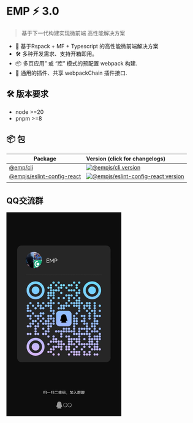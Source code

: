 # EMP ⚡ 3.0
> 基于下一代构建实现微前端 高性能解决方案 
+ 🔑 基于Rspack + MF + Typescript 的高性能微前端解决方案
+ 🛠️ 多种开发需求、支持开箱即用。
+ 📦 多页应用” 或 “库” 模式的预配置 webpack 构建.
+ 🔩 通用的插件、共享 webpackChain 插件接口.

## 🛠️ 版本要求 
+ node >=20
+ pnpm >=8

## 📦 包

| Package                                         | Version (click for changelogs)                                                                                                    |
| ----------------------------------------------- | :-------------------------------------------------------------------------------------------------------------------------------- |
| [@emp/cli](packages/cli)                           | [![@empjs/cli version](https://img.shields.io/npm/v/@empjs/cli.svg?label=%20)](packages/cli/CHANGELOG.md)                                    |
| [@empjs/eslint-config-react](packages/eslint-config-react) | [![@empjs/eslint-config-react version](https://img.shields.io/npm/v/@empjs/eslint-config-react.svg?label=%20)](packages/eslint-config-react/CHANGELOG.md) |
|            |               |

## QQ交流群 
<img width="300" src="docs/assets/qq.png" />